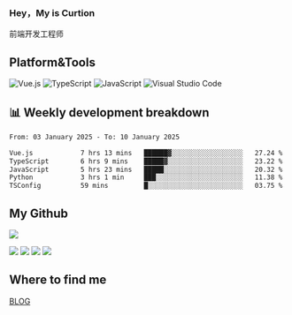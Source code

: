 ### Hey，My is Curtion
前端开发工程师
## Platform&Tools

![Vue.js](https://img.shields.io/badge/-Vue.js-4FC08D?style=flat-square&logo=Vue.js&logoColor=white)
![TypeScript](https://img.shields.io/badge/-TypeScript-007ACC?style=flat-square&logo=typescript&logoColor=white)
![JavaScript](https://img.shields.io/badge/-JavaScript-F7DF1E?style=flat-square&logo=javascript&logoColor=black)
![Visual Studio Code](https://img.shields.io/badge/-VSCode-007ACC?style=flat-square&logo=Visual-Studio-Code&logoColor=white)

## 📊 Weekly development breakdown

<!--START_SECTION:waka-->

```txt
From: 03 January 2025 - To: 10 January 2025

Vue.js            7 hrs 13 mins   ██████▓░░░░░░░░░░░░░░░░░░   27.24 %
TypeScript        6 hrs 9 mins    █████▓░░░░░░░░░░░░░░░░░░░   23.22 %
JavaScript        5 hrs 23 mins   █████░░░░░░░░░░░░░░░░░░░░   20.32 %
Python            3 hrs 1 min     ███░░░░░░░░░░░░░░░░░░░░░░   11.38 %
TSConfig          59 mins         █░░░░░░░░░░░░░░░░░░░░░░░░   03.75 %
```

<!--END_SECTION:waka-->

## My Github

![](http://github-profile-summary-cards.vercel.app/api/cards/profile-details?username=curtion&theme=nord_bright)

![](http://github-profile-summary-cards.vercel.app/api/cards/stats?username=curtion&theme=nord_bright)
![](http://github-profile-summary-cards.vercel.app/api/cards/productive-time?username=curtion&theme=nord_bright&utcOffset=8)
![](http://github-profile-summary-cards.vercel.app/api/cards/repos-per-language?username=curtion&theme=nord_bright)
![](http://github-profile-summary-cards.vercel.app/api/cards/most-commit-language?username=curtion&theme=nord_bright)

## Where to find me

[BLOG](https://blog.3gxk.net)
